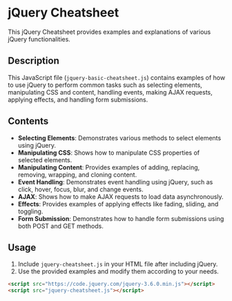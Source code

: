 

# jQuery Cheatsheet

This jQuery Cheatsheet provides examples and explanations of various jQuery functionalities.

## Description

This JavaScript file (`jquery-basic-cheatsheet.js`) contains examples of how to use jQuery to perform common tasks such as selecting elements, manipulating CSS and content, handling events, making AJAX requests, applying effects, and handling form submissions.

## Contents

- **Selecting Elements**: Demonstrates various methods to select elements using jQuery.
- **Manipulating CSS**: Shows how to manipulate CSS properties of selected elements.
- **Manipulating Content**: Provides examples of adding, replacing, removing, wrapping, and cloning content.
- **Event Handling**: Demonstrates event handling using jQuery, such as click, hover, focus, blur, and change events.
- **AJAX**: Shows how to make AJAX requests to load data asynchronously.
- **Effects**: Provides examples of applying effects like fading, sliding, and toggling.
- **Form Submission**: Demonstrates how to handle form submissions using both POST and GET methods.

## Usage

1. Include `jquery-cheatsheet.js` in your HTML file after including jQuery.
2. Use the provided examples and modify them according to your needs.

```html
<script src="https://code.jquery.com/jquery-3.6.0.min.js"></script>
<script src="jquery-cheatsheet.js"></script>
